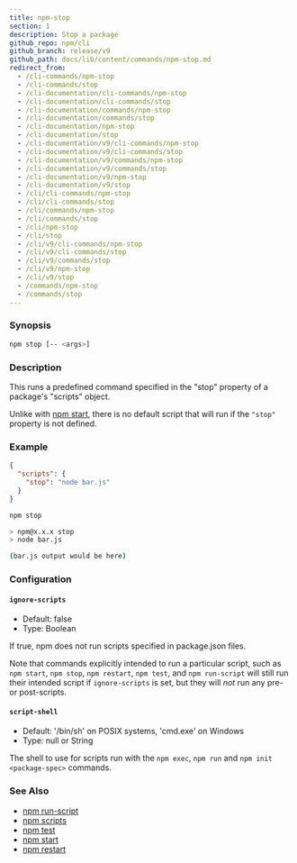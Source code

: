 ```yaml
---
title: npm-stop
section: 1
description: Stop a package
github_repo: npm/cli
github_branch: release/v9
github_path: docs/lib/content/commands/npm-stop.md
redirect_from:
  - /cli-commands/npm-stop
  - /cli-commands/stop
  - /cli-documentation/cli-commands/npm-stop
  - /cli-documentation/cli-commands/stop
  - /cli-documentation/commands/npm-stop
  - /cli-documentation/commands/stop
  - /cli-documentation/npm-stop
  - /cli-documentation/stop
  - /cli-documentation/v9/cli-commands/npm-stop
  - /cli-documentation/v9/cli-commands/stop
  - /cli-documentation/v9/commands/npm-stop
  - /cli-documentation/v9/commands/stop
  - /cli-documentation/v9/npm-stop
  - /cli-documentation/v9/stop
  - /cli/cli-commands/npm-stop
  - /cli/cli-commands/stop
  - /cli/commands/npm-stop
  - /cli/commands/stop
  - /cli/npm-stop
  - /cli/stop
  - /cli/v9/cli-commands/npm-stop
  - /cli/v9/cli-commands/stop
  - /cli/v9/commands/stop
  - /cli/v9/npm-stop
  - /cli/v9/stop
  - /commands/npm-stop
  - /commands/stop
---
```


### Synopsis

```bash
npm stop [-- <args>]
```

### Description

This runs a predefined command specified in the "stop" property of a
package's "scripts" object.

Unlike with [npm start](/cli/v9/commands/npm-start), there is no default script
that will run if the `"stop"` property is not defined.

### Example

```json
{
  "scripts": {
    "stop": "node bar.js"
  }
}
```

```bash
npm stop

> npm@x.x.x stop
> node bar.js

(bar.js output would be here)

```

### Configuration

#### `ignore-scripts`

* Default: false
* Type: Boolean

If true, npm does not run scripts specified in package.json files.

Note that commands explicitly intended to run a particular script, such as
`npm start`, `npm stop`, `npm restart`, `npm test`, and `npm run-script`
will still run their intended script if `ignore-scripts` is set, but they
will *not* run any pre- or post-scripts.



#### `script-shell`

* Default: '/bin/sh' on POSIX systems, 'cmd.exe' on Windows
* Type: null or String

The shell to use for scripts run with the `npm exec`, `npm run` and `npm
init <package-spec>` commands.



### See Also

* [npm run-script](/cli/v9/commands/npm-run-script)
* [npm scripts](/cli/v9/using-npm/scripts)
* [npm test](/cli/v9/commands/npm-test)
* [npm start](/cli/v9/commands/npm-start)
* [npm restart](/cli/v9/commands/npm-restart)
